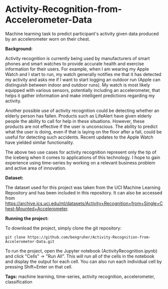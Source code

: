 # Activity-Recognition-from-Accelerometer-Data
Machine learning task to predict participant's activity given data produced by an accelerometer worn on their chest. 

**Background:**

Activity recognition is currently being used by manufacturers of smart phones and smart watches to provide accurate health and exercise information for their users. For example, when I am wearing my Apple Watch and I start to run, my watch generally notifies me that it has detected my activity and asks me if I want to start logging an outdoor run (Apple can distinguish between indoor and outdoor runs). My watch is most likely equipped with various sensors, potentially including an accelerometer, that helps it gather information and make intelligent predictions regarding my activity. 

Another possible use of activity recognition could be detecting whether an elderly person has fallen. Products such as LifeAlert have given elderly people the ability to call for help in these situations. However, these products are not effective if the user is unconscious. The ability to predict what the user is doing, even if that is laying on the floor after a fall, could be useful for detecting such accidents. Recent updates to the Apple Watch have yielded similar functionality. 

The above two use cases for activity recognition represent only the tip of the iceberg when it comes to applications of this technology. I hope to gain experience using time-series by working on a relevant business problem and active area of innovation.

**Dataset:**

The dataset used for this project was taken from the UCI Machine Learning Repository and has been included in this repository. It can also be accessed from https://archive.ics.uci.edu/ml/datasets/Activity+Recognition+from+Single+Chest-Mounted+Accelerometer. 


**Running the project:**

To download the project, simply clone the git repository:
```
git clone https://github.com/bengruher/Activity-Recognition-from-Accelerometer-Data.git
```

To run the project, open the Jupyter notebook (ActivityRecognition.ipynb) and click "Cells" -> "Run All". This will run all of the cells in the notebook and display the output for each cell. You can also run each individual cell by pressing Shift+Enter on that cell. 


**Tags:** machine learning, time-series, activity recognition, accelerometer, classification
